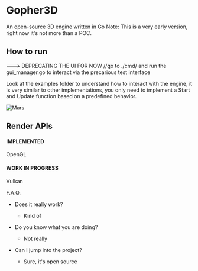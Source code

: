 # Gopher3D
An open-source 3D engine written in Go 
Note: This is a very early version, right now it's not more than a POC.

## How to run


---> DEPRECATING THE UI FOR NOW //go to ./cmd/ and run the gui_manager.go to interact via the precarious test interface 

Look at the examples folder to understand how to interact with the engine, it is very similar to other implementations, you only need to implement a Start and Update function based on a predefined behavior.

![Mars](https://github.com/nicolasmd87/Gopher3D/assets/8224408/09d2a39b-c1cb-4548-87fb-1a877df24453)

## Render APIs

#### IMPLEMENTED

OpenGL

#### WORK IN PROGRESS

Vulkan


F.A.Q.

- Does it really work? 
    - Kind of
    
- Do you know what you are doing?
    - Not really

- Can I jump into the project?
    - Sure, it's open source